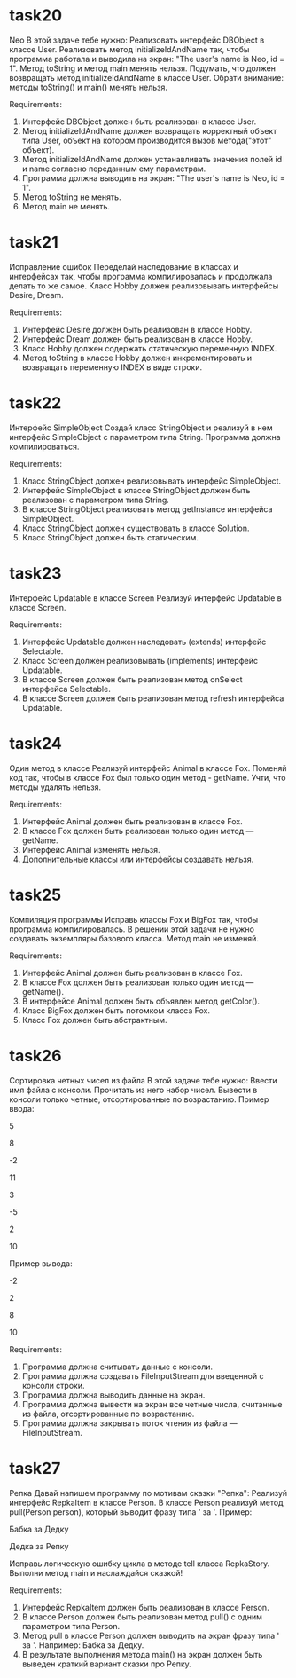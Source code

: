# task20

Neo
В этой задаче тебе нужно:
Реализовать интерфейс DBObject в классе User.
Реализовать метод initializeIdAndName так, чтобы программа работала и выводила на экран: "The user's name is Neo, id = 1".
Метод toString и метод main менять нельзя.
Подумать, что должен возвращать метод initializeIdAndName в классе User.
Обрати внимание: методы toString() и main() менять нельзя.

Requirements:
1. Интерфейс DBObject должен быть реализован в классе User.
2. Метод initializeIdAndName должен возвращать корректный объект типа User, объект на котором производится вызов метода("этот" объект).
3. Метод initializeIdAndName должен устанавливать значения полей id и name согласно переданным ему параметрам.
4. Программа должна выводить на экран: "The user's name is Neo, id = 1".
5. Метод toString не менять.
6. Метод main не менять.


# task21

Исправление ошибок
Переделай наследование в классах и интерфейсах так, чтобы программа компилировалась и продолжала делать то же самое.
Класс Hobby должен реализовывать интерфейсы Desire, Dream.


Requirements:
1. Интерфейс Desire должен быть реализован в классе Hobby.
2. Интерфейс Dream должен быть реализован в классе Hobby.
3. Класс Hobby должен содержать статическую переменную INDEX.
4. Метод toString в классе Hobby должен инкрементировать и возвращать переменную INDEX в виде строки.


# task22

Интерфейс SimpleObject
Создай класс StringObject и реализуй в нем интерфейс SimpleObject с параметром типа String.
Программа должна компилироваться.


Requirements:
1. Класс StringObject должен реализовывать интерфейс SimpleObject.
2. Интерфейс SimpleObject в классе StringObject должен быть реализован с параметром типа String.
3. В классе StringObject реализовать метод getInstance интерфейса SimpleObject.
4. Класс StringObject должен существовать в классе Solution.
5. Класс StringObject должен быть статическим.


# task23

Интерфейс Updatable в классе Screen
Реализуй интерфейс Updatable в классе Screen.


Requirements:
1. Интерфейс Updatable должен наследовать (extends) интерфейс Selectable.
2. Класс Screen должен реализовывать (implements) интерфейс Updatable.
3. В классе Screen должен быть реализован метод onSelect интерфейса Selectable.
4. В классе Screen должен быть реализован метод refresh интерфейса Updatable.


# task24

Один метод в классе
Реализуй интерфейс Animal в классе Fox.
Поменяй код так, чтобы в классе Fox был только один метод - getName.
Учти, что методы удалять нельзя.


Requirements:
1. Интерфейс Animal должен быть реализован в классе Fox.
2. В классе Fox должен быть реализован только один метод — getName.
3. Интерфейс Animal изменять нельзя.
4. Дополнительные классы или интерфейсы создавать нельзя.


# task25

Компиляция программы
Исправь классы Fox и BigFox так, чтобы программа компилировалась.
В решении этой задачи не нужно создавать экземпляры базового класса.
Метод main не изменяй.


Requirements:
1. Интерфейс Animal должен быть реализован в классе Fox.
2. В классе Fox должен быть реализован только один метод — getName().
3. В интерфейсе Animal должен быть объявлен метод getColor().
4. Класс BigFox должен быть потомком класса Fox.
5. Класс Fox должен быть абстрактным.


# task26

Сортировка четных чисел из файла
В этой задаче тебе нужно:
Ввести имя файла с консоли.
Прочитать из него набор чисел.
Вывести в консоли только четные, отсортированные по возрастанию.
Пример ввода:

5

8

-2

11

3

-5

2

10

Пример вывода:

-2

2

8

10



Requirements:
1. Программа должна считывать данные с консоли.
2. Программа должна создавать FileInputStream для введенной с консоли строки.
3. Программа должна выводить данные на экран.
4. Программа должна вывести на экран все четные числа, считанные из файла, отсортированные по возрастанию.
5. Программа должна закрывать поток чтения из файла — FileInputStream.

# task27

Репка
Давай напишем программу по мотивам сказки "Репка":
Реализуй интерфейс RepkaItem в классе Person.
В классе Person реализуй метод pull(Person person), который выводит фразу типа '<name> за <person>'.
Пример:
  
Бабка за Дедку
  
Дедка за Репку

Исправь логическую ошибку цикла в методе tell класса RepkaStory.
Выполни метод main и наслаждайся сказкой!

Requirements:
1. Интерфейс RepkaItem должен быть реализован в классе Person.
2. В классе Person должен быть реализован метод pull() c одним параметром типа Person.
3. Метод pull в классе Person должен выводить на экран фразу типа '<name> за <person>'. Например: Бабка за Дедку.
4. В результате выполнения метода main() на экран должен быть выведен краткий вариант сказки про Репку.

